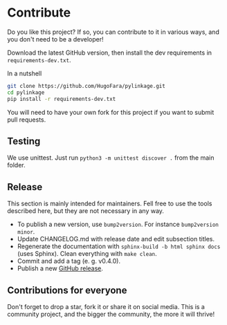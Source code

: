 # Contribute

Do you like this project? If so, you can contribute to it in various ways, and you don't need to be a developer!

Download the latest GitHub version, then install the dev requirements in ``requirements-dev.txt``.

In a nutshell

```bash
git clone https://github.com/HugoFara/pylinkage.git
cd pylinkage
pip install -r requirements-dev.txt
```

You will need to have your own fork for this project if you want to submit pull requests.

## Testing

We use unittest. Just run ``python3 -m unittest discover .`` from the main folder.

## Release

This section is mainly intended for maintainers.
Fell free to use the tools described here, but they are not necessary in any way.

* To publish a new version, use ``bump2version``. For instance ``bump2version minor``.
* Update CHANGELOG.md with release date and edit subsection titles.
* Regenerate the documentation with ``sphinx-build -b html sphinx docs`` (uses Sphinx). Clean everything with ``make clean``.
* Commit and add a tag (e. g. v0.4.0).
* Publish a new [GitHub release](https://github.com/HugoFara/pylinkage/releases).

## Contributions for everyone

Don't forget to drop a star, fork it or share it on social media.
This is a community project, and the bigger the community, the more it will thrive!
